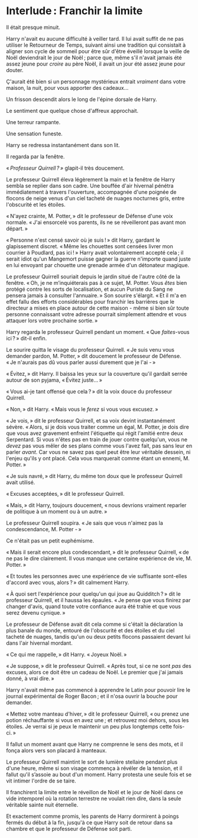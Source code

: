 # Interlude : Franchir la limite

Il était presque minuit.

Harry n'avait eu aucune difficulté à veiller tard. Il lui avait suffit
de ne pas utiliser le Retourneur de Temps, suivant ainsi une tradition
qui consistait à aligner son cycle de sommeil pour être sûr d'être
éveillé lorsque la veille de Noël deviendrait le jour de Noël ; parce
que, même s'il n'avait jamais été assez jeune pour *croire* au père
Noël, il avait un jour été assez jeune pour douter.

Ç'aurait été bien si un personnage mystérieux entrait *vraiment* dans
votre maison, la nuit, pour vous apporter des cadeaux…

Un frisson descendit alors le long de l'épine dorsale de Harry.

Le sentiment que quelque chose d'affreux approchait.

Une terreur rampante.

Une sensation funeste.

Harry se redressa instantanément dans son lit.

Il regarda par la fenêtre.

« *Professeur Quirrell ? »* glapit-il très doucement.

Le professeur Quirrell éleva légèrement la main et la fenêtre de Harry
sembla se replier dans son cadre. Une bouffée d'air hivernal pénétra
immédiatement à travers l'ouverture, accompagnée d'une poignée de
flocons de neige venus d'un ciel tacheté de nuages nocturnes gris, entre
l'obscurité et les étoiles.

« N'ayez crainte, M. Potter, » dit le professeur de Défense d'une voix
normale. « J'ai ensorcelé vos parents, ils ne se réveilleront pas avant
mon départ. »

« Personne n'est censé savoir où je suis ! » dit Harry, gardant le
glapissement discret. « Même les chouettes sont censées livrer mon
courrier à Poudlard, pas ici ! » Harry avait volontairement accepté
cela ; il serait idiot qu'un Mangemort puisse gagner la guerre n'importe
quand juste en lui envoyant par chouette une grenade armée d'un
détonateur magique.

Le professeur Quirrell souriait depuis le jardin situé de l'autre côté
de la fenêtre. « Oh, je ne m’inquiéterais pas à ce sujet, M. Potter. Vous
*êtes* bien protégé contre les sorts de localisation, et aucun Puriste
du Sang ne pensera jamais à consulter l'annuaire. » Son sourire
s'élargit. « Et il m'a en effet fallu des efforts considérables pour
franchir les barrières que le directeur a mises en place autour de cette
maison - même si bien sûr toute personne connaissant votre adresse
pourrait simplement attendre et vous attaquer lors votre prochaine
sortie. »

Harry regarda le professeur Quirrell pendant un moment. « Que
*faites*-vous ici ? » dit-il enfin.

Le sourire quitta le visage du professeur Quirrell. « Je suis venu vous
demander pardon, M. Potter, » dit doucement le professeur de Défense. « Je
n'aurais pas dû vous parler aussi durement que je l'ai - »

« Évitez, » dit Harry. Il baissa les yeux sur la couverture qu'il gardait
serrée autour de son pyjama, « Évitez juste… »

« Vous ai-je tant offensé que cela ? » dit la voix douce du professeur
Quirrell.

« Non, » dit Harry. « Mais vous le *ferez* si vous vous excusez. »

« Je vois, » dit le professeur Quirrell, et sa voix devint instantanément
sévère. « Alors, si je dois vous traiter comme un égal, M. Potter, je
dois dire que vous avez gravement enfreint l'étiquette qui régit
l'amitié entre deux Serpentard. Si vous n'êtes pas en train de jouer
contre quelqu'un, vous ne *devez* pas vous mêler de ses plans comme vous
l'avez fait, pas sans leur en parler *avant*. Car vous ne savez pas quel
peut être leur véritable dessein, ni l'enjeu qu'ils y ont placé. Cela
vous marquerait comme étant un ennemi, M. Potter. »

« Je suis navré, » dit Harry, du même ton doux que le professeur Quirrell
avait utilisé.

« Excuses acceptées, » dit le professeur Quirrell.

« Mais, » dit Harry, toujours doucement, « nous devrions vraiment reparler
de politique à un moment ou à un autre. »

Le professeur Quirrell soupira. « Je sais que vous n'aimez pas la
condescendance, M. Potter - »

Ce n'était pas un petit euphémisme.

« Mais il serait encore plus condescendant, » dit le professeur Quirrell,
« de ne pas le dire clairement. Il vous manque une certaine expérience de
vie, M. Potter. »

« Et toutes les personnes avec une expérience de vie suffisante
sont-elles d'accord avec vous, alors ? » dit calmement Harry.

« À quoi sert l'expérience pour quelqu'un qui joue au Quidditch ? » dit le
professeur Quirrell, et il haussa les épaules. « Je pense que vous
finirez par changer d'avis, quand toute votre confiance aura été trahie
et que vous serez devenu cynique. »

Le professeur de Défense avait dit cela comme si c'était la déclaration
la plus banale du monde, entouré de l'obscurité et des étoiles et du
ciel tacheté de nuages, tandis qu'un ou deux petits flocons passaient
devant lui dans l'air hivernal mordant.

« Ce qui me rappelle, » dit Harry. « Joyeux Noël. »

« Je suppose, » dit le professeur Quirrell. « Après tout, si ce ne sont
*pas* des excuses, alors ce doit être un cadeau de Noël. Le premier que
j'ai jamais donné, à vrai dire. »

Harry n'avait même pas commencé à apprendre le Latin pour pouvoir lire
le journal expérimental de Roger Bacon ; et il n'osa ouvrir la bouche
pour demander.

« Mettez votre manteau d'hiver, » dit le professeur Quirrell, « ou prenez
une potion réchauffante si vous en avez une ; et retrouvez moi dehors,
sous les étoiles. Je verrai si je peux le maintenir un peu plus
longtemps cette fois-ci. »

Il fallut un moment avant que Harry ne comprenne le sens des mots, et il
fonça alors vers son placard à manteaux.

Le professeur Quirrell maintint le sort de lumière stellaire pendant
plus d'une heure, même si son visage commença à révéler de la tension,
et il fallut qu'il s’assoie au bout d'un moment. Harry protesta une
seule fois et se vit intimer l'ordre de se taire.

Il franchirent la limite entre le réveillon de Noël et le jour de Noël
dans ce vide intemporel où la rotation terrestre ne voulait rien dire,
dans la seule véritable sainte nuit éternelle.

Et exactement comme promis, les parents de Harry dormirent à poings
fermés du début à la fin, jusqu'à ce que Harry soit de retour dans sa
chambre et que le professeur de Défense soit parti.

